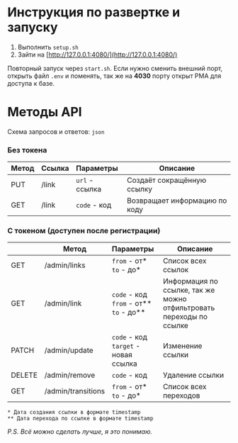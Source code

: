 # Инструкция по развертке и запуску
1. Выполнить `setup.sh`
2. Зайти на [http://127.0.0.1:4080/](http://127.0.0.1:4080/)

Повторный запуск через `start.sh`. Если нужно сменить внешний порт, открыть файл `.env` и поменять, так же на **4030** порту открыт PMA для доступа к базе.

# Методы API

Схема запросов и ответов: `json`

### Без токена
| Метод | Ссылка | Параметры                                            | Описание                                                            |
|-------|--------|:-----------------------------------------------------|---------------------------------------------------------------------|
| PUT   | /link  | `url` - ссылка                                       | Создаёт сокращённую ссылку                                          |
| GET   | /link  | `code` - код                                         | Возвращает информацию по коду                                       |

### С токеном (доступен после регистрации)
|        | Метод              | Параметры                                            | Описание                                                            |
|--------|--------------------|:-----------------------------------------------------|---------------------------------------------------------------------|
| GET    | /admin/links       | `from` - от* <br/>`to` - до*                         | Список всех ссылок                                                  |
| GET    | /admin/link        | `code` - код<br/>`from` - от** <br/>`to` - до**<br/> | Информация по ссылке, так же можно отфильтровать переходы по ссылке |
| PATCH  | /admin/update      | `code` - код<br/>`target` - новая ссылка             | Изменение ссылки                                                    |
| DELETE | /admin/remove      | `code` - код                                         | Удаление ссылки                                                     |
| GET    | /admin/transitions | `from` - от* <br/>`to` - до*<br/>                    | Список всех переходов                                               |

```
* Дата создания ссылки в формате timestamp
** Дата перехода по ссылке в формате timestamp
```


_P.S. Всё можно сделать лучше, я это понимаю._